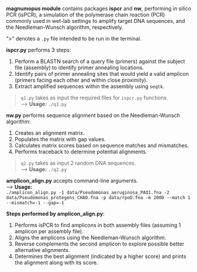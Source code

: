 **magnumopus module** contains packages **ispcr** and **nw**, performing in silico PCR (isPCR), a simulation of the
polymerase chain reaction (PCR) commonly used in wet-lab settings to amplify target DNA sequences, and the Needleman-Wunsch algorithm, respectively.

">" denotes a `.py` file intended to be run in the terminal.

**ispcr.py** performs 3 steps:
1) Perform a BLASTN search of a query file (primers) against the subject file (assembly) to identify primer annealing locations.
2) Identify pairs of primer annealing sites that would yield a valid amplicon (primers facing each other and within close proximity).
3) Extract amplified sequences within the assembly using `seqtk`.

> `q1.py` takes as input the required files for `ispcr.py` functions.  
--> **Usage:** `./q1.py`

**nw.py** performs sequence alignment based on the Needleman-Wunsch algorithm:  
1) Creates an alignment matrix.  
2) Populates the matrix with gap values.  
3) Calculates matrix scores based on sequence matches and mismatches.  
4) Performs traceback to determine potential alignments.

> `q2.py` takes as input 2 random DNA sequences.  
--> **Usage:** `./q2.py`

**amplicon_align.py** accepts command-line arguments.  
--> **Usage:**  
`./amplicon_align.py -1 data/Pseudomonas_aeruginosa_PAO1.fna -2 data/Pseudomonas_protegens_CHA0.fna -p data/rpoD.fna -m 2000 --match 1 --mismatch=-1 --gap=-1`

**Steps performed by amplicon_align.py**:  
1) Performs isPCR to find amplicons in both assembly files (assuming 1 amplicon per assembly file).  
2) Aligns the amplicons using the Needleman-Wunsch algorithm.  
3) Reverse complements the second amplicon to explore possible better alternative alignments.  
4) Determines the best alignment (indicated by a higher score) and prints the alignment along with its score.
